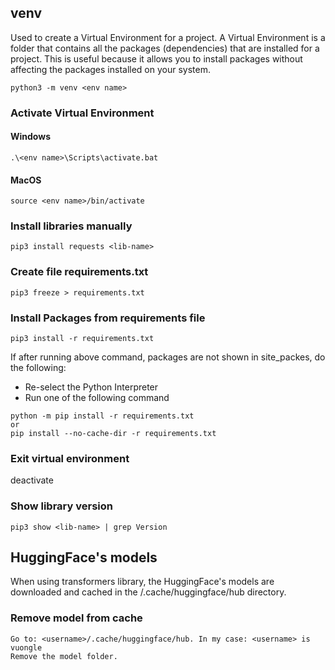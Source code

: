 ## venv

Used to create a Virtual Environment for a project. A Virtual Environment is a folder that contains all the packages (dependencies) that are installed for a project.
This is useful because it allows you to install packages without affecting the packages installed on your system.

```
python3 -m venv <env name>
```

### Activate Virtual Environment

#### Windows

```
.\<env name>\Scripts\activate.bat
```

#### MacOS

```
source <env name>/bin/activate
```

### Install libraries manually

```
pip3 install requests <lib-name>
```

### Create file requirements.txt

```
pip3 freeze > requirements.txt
```

### Install Packages from requirements file

```
pip3 install -r requirements.txt
```

If after running above command, packages are not shown in site_packes, do the following:
- Re-select the Python Interpreter
- Run one of the following command
```
python -m pip install -r requirements.txt
or
pip install --no-cache-dir -r requirements.txt
```

### Exit virtual environment

deactivate

### Show library version

```
pip3 show <lib-name> | grep Version
```

## HuggingFace's models

When using transformers library, the HuggingFace's models are downloaded and cached in the <username>/.cache/huggingface/hub directory.

### Remove model from cache

```
Go to: <username>/.cache/huggingface/hub. In my case: <username> is vuongle
Remove the model folder.
```
